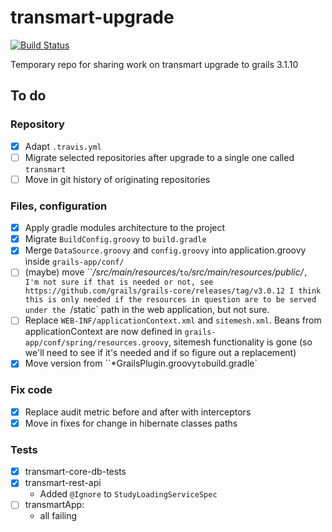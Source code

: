 # transmart-upgrade
[![Build Status](https://travis-ci.org/thehyve/transmart-upgrade.svg?branch=master)](https://travis-ci.org/thehyve/transmart-upgrade/branches)

Temporary repo for sharing work on transmart upgrade to grails 3.1.10

## To do
### Repository
- [x] Adapt `.travis.yml`
- [ ] Migrate selected repositories after upgrade to a single one called `transmart`
- [ ] Move in git history of originating repositories

### Files, configuration
- [x] Apply gradle modules architecture to the project
- [x] Migrate `BuildConfig.groovy` to `build.gradle`
- [x] Merge `DataSource.groovy` and `config.groovy` into application.groovy inside `grails-app/conf/`
- [ ] (maybe) move ``*/src/main/resources/*` to `*/src/main/resources/public/*`, I'm not sure if that is needed or not, see https://github.com/grails/grails-core/releases/tag/v3.0.12
	I think this is only needed if the resources in question are to be served under the `/static` path in the web application, but not sure.
- [ ] Replace `WEB-INF/applicationContext.xml` and `sitemesh.xml`. Beans from applicationContext are now defined in `grails-app/conf/spring/resources.groovy`, sitemesh functionality is gone (so we'll need to see if it's needed and if so figure out a replacement)
- [x] Move version from ``*GrailsPlugin.groovy` to `build.gradle`

### Fix code
- [x] Replace audit metric before and after with interceptors
- [x] Move in fixes for change in hibernate classes paths

### Tests
- [x] transmart-core-db-tests
- [x] transmart-rest-api
    - Added `@Ignore` to `StudyLoadingServiceSpec`
- [ ] transmartApp:
    - all failing
